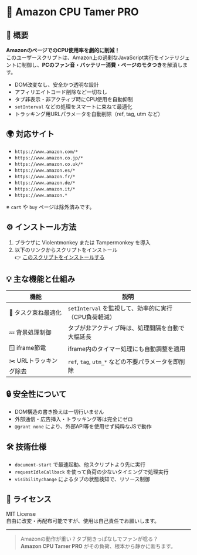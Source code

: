 # 🧠 Amazon CPU Tamer PRO

## 📌 概要

**AmazonのページでのCPU使用率を劇的に削減！**  
このユーザースクリプトは、Amazon上の過剰なJavaScript実行をインテリジェントに制御し、**PCのファン音・バッテリー消費・ページのモタつき**を解消します。

- DOM改変なし、安全かつ透明な設計
- アフィリエイトコード削除など一切なし
- タブ非表示・非アクティブ時にCPU使用を自動抑制
- `setInterval` などの処理をスマートに束ねて最適化
- トラッキング用URLパラメータを自動削除（ref, tag, utm など）

## 🌍 対応サイト

- `https://www.amazon.com/*`
- `https://www.amazon.co.jp/*`
- `https://www.amazon.co.uk/*`
- `https://www.amazon.es/*`
- `https://www.amazon.fr/*`
- `https://www.amazon.de/*`
- `https://www.amazon.it/*`
- `https://www.amazon.*`

※ `cart` や `buy` ページは除外済みです。

## ⚙️ インストール方法

1. ブラウザに Violentmonkey または Tampermonkey を導入
2. 以下のリンクからスクリプトをインストール  
   👉 [このスクリプトをインストールする](https://raw.githubusercontent.com/koyasi777/amazon-cpu-tamer-pro/main/amazon-cpu-tamer-pro.user.js)

## 💡 主な機能と仕組み

| 機能 | 説明 |
|------|------|
| 🎯 タスク束ね最適化 | `setInterval` を監視して、効率的に実行（CPU負荷軽減） |
| 💤 背景処理制御 | タブが非アクティブ時は、処理間隔を自動で大幅延長 |
| 🪟 iframe節電 | iframe内のタイマー処理にも自動調整を適用 |
| ✂️ URLトラッキング除去 | `ref`, `tag`, `utm_*` などの不要パラメータを即削除 |

## 🔒 安全性について

- DOM構造の書き換えは一切行いません
- 外部通信・広告挿入・トラッキング等は完全にゼロ
- `@grant none` により、外部API等を使用せず純粋なJSで動作

## 🛠 技術仕様

- `document-start` で最速起動、他スクリプトより先に実行
- `requestIdleCallback` を使って負荷の少ないタイミングで処理実行
- `visibilitychange` によるタブの状態検知で、リソース制御

## 📜 ライセンス

MIT License  
自由に改変・再配布可能ですが、使用は自己責任でお願いします。

---

> Amazonの動作が重い？タブ開きっぱなしでファンが唸る？  
> **Amazon CPU Tamer PRO** がその負荷、根本から静かに断ちます。
